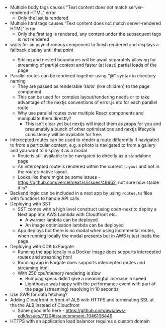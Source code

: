 - Multiple body tags causes “Text content does not match server-rendered HTML“ error
  - Only the last is rendered
- Multiple html tags causes “Text content does not match server-rendered HTML“ error
  - Only the first tag is rendered, any content under the subsequent tags is not rendered
- <Suspense> waits for an asynchronous component to finish rendered and displays a fallback display until that point
  - Sibling and nested <Suspense> boundaries will be await separately allowing for streaming of partial context and faster (at least) partial loads of the page
- Parallel routes can be rendered together using “@” syntax in directory naming
  - They are passed as renderable ‘slots’ (like children) to the page component
  - This can be used for complex layout/rendering needs or to take advantage of the nextjs conventions of error.js etc for each parallel route
  - Why use parallel routes over multiple React components and manipulate them directly?
    - This isn’t clear yet but nextjs will inject them as props for you and presumably a bunch of other optimisations and nextjs lifecycle consistency will be available for free.
- Intercepted routes can be used to render a route differently if navigated to from a particular context, e.g. a photo is navigated to from a gallery and you want to display it as a modal
  - Route is still available to be navigated to directly as a standalone page
  - An intercepted route is rendered within the current `layout` and not in the route’s native layout.
  - Looks like there might be some issues - https://github.com/vercel/next.js/issues/49662, not sure how stable it is?
- Backend logic can be included in a next app by using `routes.ts` files with functions to handle API calls
- Deploying with SST
  - SST comes with a high level construct using open-next to deploy a Next app into AWS Lambda with Cloudfront etc.
    - A warmer lambda can be deployed
    - An image optimisation lambda can be deployed
  - App deploys but there is no modal when using incremental routes, when running locally the modal presents but in AWS is just loads the page.
- Deploying with CDK to Fargate
  - Running the app locally in a Docker image does supports intercepted routes and streaming html
  - Running app in Fargate does supports intercepted routes and streaming html
  - With 256 cpu/memory rendering is slow
    - Bumping specs didn’t give a meaningful increase in speed
    - Lighthouse was happy with the performance event with part of the page (streaming) resolving in 10 seconds
- Use SWR for data fetching?
- Adding Cloudfront in front of ALB with HTTPS and terminating SSL at the the ALB instead of Cloudfront
  - Some good info here - https://github.com/aws/aws-cdk/issues/7120#issuecomment-1046106449
- HTTPS with an application load balancer requires a custom domain
